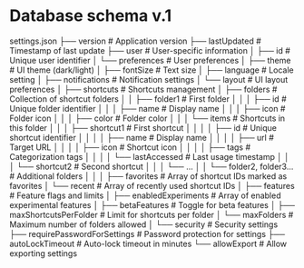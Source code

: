 # Database schema v.1

settings.json
├── version # Application version
├── lastUpdated # Timestamp of last update
├── user # User-specific information
│ ├── id # Unique user identifier
│ └── preferences # User preferences
│ ├── theme # UI theme (dark/light)
│ ├── fontSize # Text size
│ ├── language # Locale setting
│ ├── notifications # Notification settings
│ └── layout # UI layout preferences
│
├── shortcuts # Shortcuts management
│ ├── folders # Collection of shortcut folders
│ │ ├── folder1 # First folder
│ │ │ ├── id # Unique folder identifier
│ │ │ ├── name # Display name
│ │ │ ├── icon # Folder icon
│ │ │ ├── color # Folder color
│ │ │ └── items # Shortcuts in this folder
│ │ │ ├── shortcut1 # First shortcut
│ │ │ │ ├── id # Unique shortcut identifier
│ │ │ │ ├── name # Display name
│ │ │ │ ├── url # Target URL
│ │ │ │ ├── icon # Shortcut icon
│ │ │ │ ├── tags # Categorization tags
│ │ │ │ └── lastAccessed # Last usage timestamp
│ │ │ └── shortcut2 # Second shortcut
│ │ │ └── ...
│ │ └── folder2, folder3... # Additional folders
│ │
│ ├── favorites # Array of shortcut IDs marked as favorites
│ └── recent # Array of recently used shortcut IDs
│
├── features # Feature flags and limits
│ ├── enabledExperiments # Array of enabled experimental features
│ ├── betaFeatures # Toggle for beta features
│ ├── maxShortcutsPerFolder # Limit for shortcuts per folder
│ └── maxFolders # Maximum number of folders allowed
│
└── security # Security settings
├── requirePasswordForSettings # Password protection for settings
├── autoLockTimeout # Auto-lock timeout in minutes
└── allowExport # Allow exporting settings
